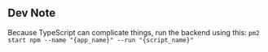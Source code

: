 ## Dev Note
Because TypeScript can complicate things, run the backend using this:
`pm2 start npm --name "{app_name}" --run "{script_name}"`
